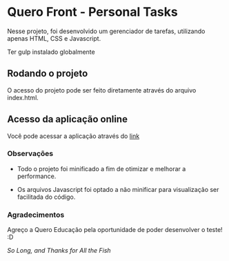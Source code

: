 # Quero Front - Personal Tasks

Nesse projeto, foi desenvolvido um gerenciador de tarefas, utilizando apenas HTML, CSS e Javascript.

Ter gulp instalado globalmente

## Rodando o projeto

O acesso do projeto pode ser feito diretamente através do arquivo index.html.

## Acesso da aplicação online

Você pode acessar a aplicação através do [link](https://victorjordan95.github.io/)

### Observações

 - Todo o projeto foi minificado a fim de otimizar e melhorar a performance.

 - Os arquivos Javascript foi optado a não minificar para visualização ser facilitada do código.


### Agradecimentos 

Agreço a Quero Educação pela oportunidade de poder desenvolver o teste! :D

_So Long, and Thanks for All the Fish_


